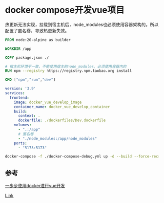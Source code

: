 # docker compose开发vue项目


热更新无法实现，挂载到宿主机后，node_modules也必须使用容器架构的，所以配置了匿名卷，导致热更新失效。

```dockerfile
FROM node:20-alpine as builder

WORKDIR /app

COPY package.json ./

# 宿主机环境不一致，不能使用宿主的node_modules，必须使用容器内的
RUN npm --registry https://registry.npm.taobao.org install 

CMD ["npm","run","dev"]
```

```yml
version: '3.9'
services:
  frontend:
    image: docker_vue_develop_image
    container_name: docker_vue_develop_container
    build:
      context: .
      dockerfile: ./dockerfiles/Dev.dockerfile
    volumes:
      - ".:/app"
      # 匿名卷
      - "./node_modules:/app/node_modules"
    ports:
      - "5173:5173"
```

```sh
docker-compose -f ./docker-compose-debug.yml up -d --build --force-recreate
```

## 参考

[一步步使用docker进行vue开发](https://dev.to/tqbit/a-step-by-step-guide-to-vue-development-with-docker-part-one-5ap4)

[Link](https://juejin.cn/post/7000579016147075079)